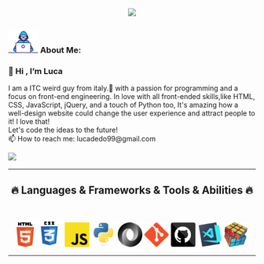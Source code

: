 


<!--<img align="right" src="https://visitor-badge.laobi.icu/badge?page_id=lucadedo" alt="lucadedo">--!>
<!-- [![Typing SVG](https://readme-typing-svg.herokuapp.com?center=true&lines=This+is+HalemoGPA;Nice+to+meet+you+%F0%9F%91%8B)](https://git.io/typing-svg)       -->

<h1 align="center">
  <a href="https://git.io/typing-svg">
    <img src="https://readme-typing-svg.herokuapp.com/?lines=This+is+Lucadedo;Nice+to+meet+you+%F0%9F%91%8B&center=true&size=30">
  </a>
</h1>
   
###  <img src="/images/Developer.gif" alt="developer gif"  height="45px">  About Me:
<p align="center">
  <h3>👋 Hi , I’m Luca </h3>
  I am a ITC weird guy from italy.👀  with a passion for programming and a focus on front-end engineering. In love with all front-ended skills,like HTML, CSS, JavaScript, jQuery, and a touch of Python too, It's amazing how a well-design website could change the user experience and attract people to it! I love that!  
  <br>
  Let's code the ideas to the future!
  <br>
  📫 How to reach me: lucadedo99@gmail.com
  <br>
  
 
  
  
</p>
<a href="mailto:lucadedo99@gmail.com"><img src="https://img.shields.io/badge/Gmail-D14836?style=for-the-badge&logo=gmail&logoColor=white" height=23></a> 
<hr>
<h2 align="center">🔥 Languages & Frameworks & Tools & Abilities 🔥</h2><br>
<p align="center">

  
 
  <img title="HTML5" height="50" src="images/html5.svg">
  <img title="CSS" height="55" src="images/css.svg">
  <img title="Javascript" height="50" src="images/javascript.svg">
  <img title="Python" height="50" src="images/python-original.svg">
  <img title="JSON" height="50" src="images/json.svg">
  <img title="Git" height="50" src="images/git-original.svg">
  <img title="GitHub" height="50" src="images/github.svg">
  <img title="Visual Studio Code" height="50" src="images/vscode.png">
  <img title="Problem Solving" height="50" src="images/problemSolving.png">

</p>
<hr>



<!---
lucadedo/lucadedo is a ✨ special ✨ repository because its `README.md` (this file) appears on your GitHub profile.
You can click the Preview link to take a look at your changes.
--->
